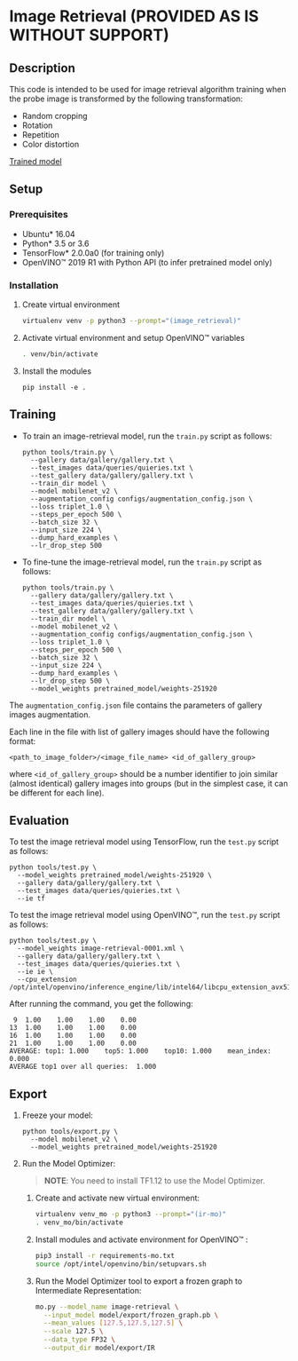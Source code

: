 # Image Retrieval (PROVIDED AS IS WITHOUT SUPPORT)

## Description

This code is intended to be used for image retrieval algorithm training when the probe image is transformed by the following transformation:
* Random cropping
* Rotation
* Repetition
* Color distortion

[Trained model](https://download.01.org/opencv/openvino_training_extensions/models/image_retrieval/image-retrieval-0001.tar.gz)

## Setup

### Prerequisites

* Ubuntu\* 16.04
* Python\* 3.5 or 3.6
* TensorFlow\* 2.0.0a0 (for training only)
* OpenVINO™ 2019 R1 with Python API (to infer pretrained model only)

### Installation

1. Create virtual environment
    ```bash
    virtualenv venv -p python3 --prompt="(image_retrieval)"
    ```

2. Activate virtual environment and setup OpenVINO™ variables
    ```bash
    . venv/bin/activate
    ```

3. Install the modules
    ```
    pip install -e .
    ```

## Training

* To train an image-retrieval model, run the `train.py` script as follows:
  ```
  python tools/train.py \
    --gallery data/gallery/gallery.txt \
    --test_images data/queries/quieries.txt \
    --test_gallery data/gallery/gallery.txt \
    --train_dir model \
    --model mobilenet_v2 \
    --augmentation_config configs/augmentation_config.json \
    --loss triplet_1.0 \
    --steps_per_epoch 500 \
    --batch_size 32 \
    --input_size 224 \
    --dump_hard_examples \
    --lr_drop_step 500
  ```

* To fine-tune the image-retrieval model, run the `train.py` script as follows:
  ```
  python tools/train.py \
    --gallery data/gallery/gallery.txt \
    --test_images data/queries/quieries.txt \
    --test_gallery data/gallery/gallery.txt \
    --train_dir model \
    --model mobilenet_v2 \
    --augmentation_config configs/augmentation_config.json \
    --loss triplet_1.0 \
    --steps_per_epoch 500 \
    --batch_size 32 \
    --input_size 224 \
    --dump_hard_examples \
    --lr_drop_step 500 \
    --model_weights pretrained_model/weights-251920
  ```

The `augmentation_config.json` file contains the parameters of gallery images augmentation.

Each line in the file with list of gallery images should have the following format:
```
<path_to_image_folder>/<image_file_name> <id_of_gallery_group>
```
where `<id_of_gallery_group>` should be a number identifier to join similar (almost identical) gallery images
into groups (but in the simplest case, it can be different for each line).

## Evaluation

To test the image retrieval model using TensorFlow, run the `test.py` script as follows:
```
python tools/test.py \
  --model_weights pretrained_model/weights-251920 \
  --gallery data/gallery/gallery.txt \
  --test_images data/queries/quieries.txt \
  --ie tf
```

To test the image retrieval model using OpenVINO™, run the `test.py` script as follows:
```
python tools/test.py \
  --model_weights image-retrieval-0001.xml \
  --gallery data/gallery/gallery.txt \
  --test_images data/queries/quieries.txt \
  --ie ie \
  --cpu_extension /opt/intel/openvino/inference_engine/lib/intel64/libcpu_extension_avx512.so
```

After running the command, you get the following:
```
 9	1.00	1.00	1.00	0.00
13	1.00	1.00	1.00	0.00
16	1.00	1.00	1.00	0.00
21	1.00	1.00	1.00	0.00
AVERAGE: top1: 1.000    top5: 1.000    top10: 1.000    mean_index: 0.000
AVERAGE top1 over all queries:  1.000
```

## Export

1. Freeze your model:

    ```
    python tools/export.py \
      --model mobilenet_v2 \
      --model_weights pretrained_model/weights-251920
    ```

2. Run the Model Optimizer:

    > **NOTE**: You need to install TF1.12 to use the Model Optimizer.

    1. Create and activate new virtual environment:
        ```bash
        virtualenv venv_mo -p python3 --prompt="(ir-mo)"
        . venv_mo/bin/activate
        ```

    2. Install modules and activate environment for OpenVINO™ :
        ```bash
        pip3 install -r requirements-mo.txt
        source /opt/intel/openvino/bin/setupvars.sh
        ```

    3. Run the Model Optimizer tool to export a frozen graph to Intermediate Representation:
        ```bash
        mo.py --model_name image-retrieval \
          --input_model model/export/frozen_graph.pb \
          --mean_values [127.5,127.5,127.5] \
          --scale 127.5 \
          --data_type FP32 \
          --output_dir model/export/IR
        ```
